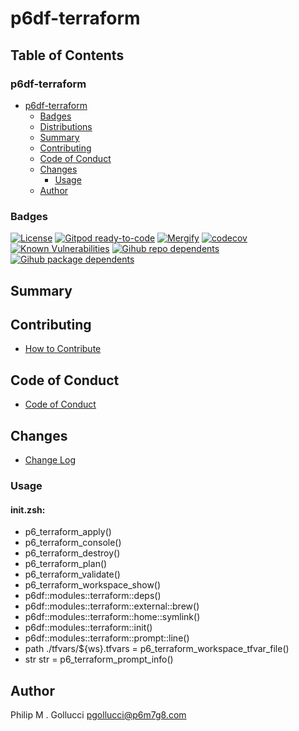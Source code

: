 # p6df-terraform

## Table of Contents


### p6df-terraform
- [p6df-terraform](#p6df-terraform)
  - [Badges](#badges)
  - [Distributions](#distributions)
  - [Summary](#summary)
  - [Contributing](#contributing)
  - [Code of Conduct](#code-of-conduct)
  - [Changes](#changes)
    - [Usage](#usage)
  - [Author](#author)

### Badges

[![License](https://img.shields.io/badge/License-Apache%202.0-yellowgreen.svg)](https://opensource.org/licenses/Apache-2.0)
[![Gitpod ready-to-code](https://img.shields.io/badge/Gitpod-ready--to--code-blue?logo=gitpod)](https://gitpod.io/#https://github.com/p6m7g8/p6df-terraform)
[![Mergify](https://img.shields.io/endpoint.svg?url=https://gh.mergify.io/badges/p6m7g8/p6df-terraform/&style=flat)](https://mergify.io)
[![codecov](https://codecov.io/gh/p6m7g8/p6df-terraform/branch/master/graph/badge.svg?token=14Yj1fZbew)](https://codecov.io/gh/p6m7g8/p6df-terraform)
[![Known Vulnerabilities](https://snyk.io/test/github/p6m7g8/p6df-terraform/badge.svg?targetFile=package.json)](https://snyk.io/test/github/p6m7g8/p6df-terraform?targetFile=package.json)
[![Gihub repo dependents](https://badgen.net/github/dependents-repo/p6m7g8/p6df-terraform)](https://github.com/p6m7g8/p6df-terraform/network/dependents?dependent_type=REPOSITORY)
[![Gihub package dependents](https://badgen.net/github/dependents-pkg/p6m7g8/p6df-terraform)](https://github.com/p6m7g8/p6df-terraform/network/dependents?dependent_type=PACKAGE)

## Summary

## Contributing

- [How to Contribute](CONTRIBUTING.md)

## Code of Conduct

- [Code of Conduct](CODE_OF_CONDUCT.md)

## Changes

- [Change Log](CHANGELOG.md)

### Usage

#### init.zsh:

- p6_terraform_apply()
- p6_terraform_console()
- p6_terraform_destroy()
- p6_terraform_plan()
- p6_terraform_validate()
- p6_terraform_workspace_show()
- p6df::modules::terraform::deps()
- p6df::modules::terraform::external::brew()
- p6df::modules::terraform::home::symlink()
- p6df::modules::terraform::init()
- p6df::modules::terraform::prompt::line()
- path ./tfvars/${ws}.tfvars = p6_terraform_workspace_tfvar_file()
- str str = p6_terraform_prompt_info()


## Author

Philip M . Gollucci <pgollucci@p6m7g8.com>
